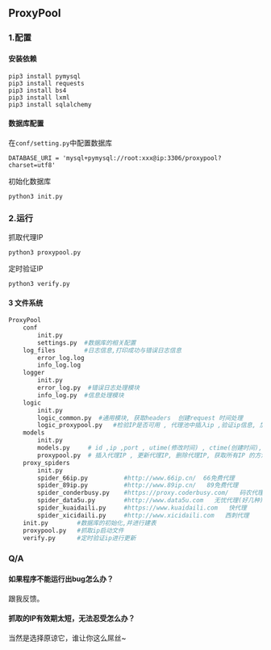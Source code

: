 ## ProxyPool

### 1.配置

#### 安装依赖

```
pip3 install pymysql
pip3 install requests
pip3 install bs4
pip3 install lxml
pip3 install sqlalchemy
```

#### 数据库配置

在`conf/setting.py`中配置数据库

```
DATABASE_URI = 'mysql+pymysql://root:xxx@ip:3306/proxypool?charset=utf8'
```

初始化数据库

```
python3 init.py
```

### 2.运行

抓取代理IP

```
python3 proxypool.py 
```

定时验证IP

```
python3 verify.py
```

#### 3 文件系统

```python
ProxyPool
    conf
    	init.py
        settings.py  #数据库的相关配置
    log_files        #日志信息,打印成功与错误日志信息
    	error_log.log   
        info_log.log   
    logger     
    	init.py
        error_log.py  #错误日志处理模块
        info_log.py  #信息处理模块
    logic
    	init.py
        logic_common.py  #通用模块, 获取headers  创建request 时间处理
        logic_proxypool.py   #检验IP是否可用 , 代理池中插入ip ,验证ip信息, 加载未通过验证的ip
    models
    	init.py
        models.py     # id ,ip ,port , utime(修改时间) , ctime(创建时间), 类方法
        proxypool.py  # 插入代理IP , 更新代理IP, 删除代理IP, 获取所有IP 的方法
    proxy_spiders
    	init.py
        spider_66ip.py          #http://www.66ip.cn/  66免费代理
        spider_89ip.py          #http://www.89ip.cn/   89免费代理
        spider_conderbusy.py    #https://proxy.coderbusy.com/   码农代理
        spider_data5u.py        #http://www.data5u.com   无忧代理(好几种)
        spider_kuaidaili.py     #https://www.kuaidaili.com   快代理
        spider_xicidaili.py     #http://www.xicidaili.com   西刺代理
	init.py        #数据库的初始化,并进行建表
    proxypool.py   #抓取ip启动文件
    verify.py      #定时验证ip进行更新
```

### Q/A
#### 如果程序不能运行出bug怎么办？
 跟我反馈。
#### 抓取的IP有效期太短，无法忍受怎么办？
 当然是选择原谅它，谁让你这么屌丝~

